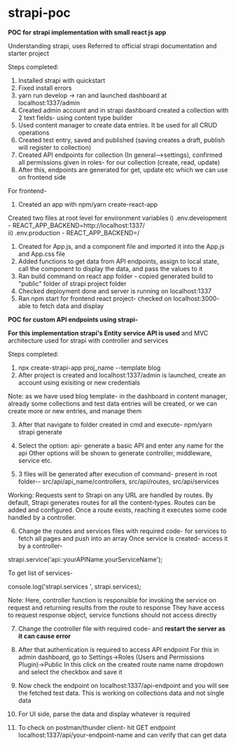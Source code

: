 # strapi-poc
**POC for strapi implementation with small react js app**

Understanding strapi, uses
Referred to official strapi documentation and starter project

Steps completed: 

1. Installed strapi with quickstart
2. Fixed install errors
3. yarn run develop -> ran and launched dashboard at localhost:1337/admin
4. Created admin account and in strapi dashboard created a collection with 2 text fields- using content type builder
5. Used content manager to create data entries. It be used for all CRUD operations
6. Created test entry, saved and published (saving creates a draft, publish will register to collection)
7. Created API endpoints for collection (In general-->settings), confirmed all permissions given in roles- for our collection (create, read, update)
8. After this, endpoints are generated for get, update etc which we can use on frontend side

For frontend- 
1. Created an app with npm/yarn create-react-app

Created two files at root level for environment variables 
i) .env.development - REACT_APP_BACKEND=http://localhost:1337/  
ii) .env.production - REACT_APP_BACKEND=/
 

1. Created for App.js, and a component file and imported it into the App.js and App.css file
7. Added functions to get data from API endpoints, assign to local state, call the component to display 
the data, and pass the values to it
3. Ran build command on react app folder - copied generated build to "public" folder of strapi project folder
4. Checked deployment done and server is running on localhost:1337
5. Ran npm start for frontend react project- checked on localhost:3000- able to fetch data and display



**POC for custom API endpoints using strapi-**

**For this implementation strapi's Entity service API is used** and MVC architecture used for strapi with controller and services

Steps completed:
1. npx create-strapi-app proj_name --template blog
2. After project is created and localhost:1337/admin is launched, create an account using exisiting or new 
credentials 

Note: as we have used blog template- in the dashboard in content manager, already some collections and 
test data entries will be created, or we can create more or new entries, and manage them

3. After that navigate to folder created in cmd and execute-
npm/yarn strapi generate
4. Select the option: api- generate a basic API 
and enter any name for the api 
Other options will be shown to generate controller, middleware, service etc.

5. 3 files will be generated after execution of command- present in root folder-- src/api/api_name/controllers,
src/api/routes, src/api/services

Working: Requests sent to Strapi on any URL are handled by routes. By default, Strapi generates routes for all the 
content-types. Routes can be added and configured. Once a route exists, reaching it executes some code handled 
by a controller.

6. Change the routes and services files with required code- for services to fetch all pages and push into an array
Once service is created- access it by a controller-    

strapi.service('api::yourAPIName.yourServiceName');

To get list of services- 

console.log('strapi.services ', strapi.services);

Note: Here, controller function is responsible for invoking the service on request and returning results from the route to response
They have access to request response object, service functions should not access directly

7. Change the controller file with required code- and **restart the server as it can cause error** 
8. After that authentication is required to access API endpoint 
 For this in admin dashboard, go to Settings->Roles (Users and Permissions Plugin)->Public
 In this click on the created route name name dropdown and select the checkbox and save it

8. Now check the endpoint on localhost:1337/api-endpoint and you will see the fetched test data. This is working on collections data 
and not single data
9. For UI side, parse the data and display whatever is required 

10. To check on postman/thunder client- 
hit GET endpoint localhost:1337/api/your-endpoint-name and can verify that can get data
